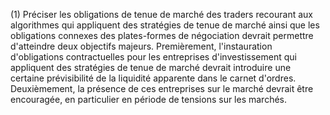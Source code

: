 (1) Préciser les obligations de tenue de marché des traders recourant aux algorithmes qui appliquent des stratégies de tenue de marché ainsi que les obligations connexes des plates-formes de négociation devrait permettre d'atteindre deux objectifs majeurs. Premièrement, l'instauration d'obligations contractuelles pour les entreprises d'investissement qui appliquent des stratégies de tenue de marché devrait introduire une certaine prévisibilité de la liquidité apparente dans le carnet d'ordres. Deuxièmement, la présence de ces entreprises sur le marché devrait être encouragée, en particulier en période de tensions sur les marchés.